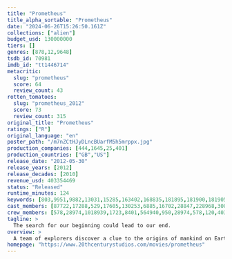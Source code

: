 ```yaml
---
title: "Prometheus"
title_alpha_sortable: "Prometheus"
date: "2024-06-26T15:26:50.161Z"
collections: ["alien"]
budget_usd: 130000000
tiers: []
genres: [878,12,9648]
tsdb_id: 70981
imdb_id: "tt1446714"
metacritic:
  slug: "prometheus"
  score: 64
  review_count: 43
rotten_tomatoes:
  slug: "prometheus_2012"
  score: 73
  review_count: 315
original_title: "Prometheus"
ratings: ["R"]
original_language: "en"
poster_path: "/m7nZCtHJyDLncBUarfM5h5mrppx.jpg"
production_companies: [444,1645,25,401]
production_countries: ["GB","US"]
release_date: "2012-05-30"
release_years: [2012]
release_decades: [2010]
revenue_usd: 403354469
status: "Released"
runtime_minutes: 124
keywords: [803,9951,9882,13031,15285,163402,168835,181895,181900,181905,181908,186790,233300,236312,300583]
cast_members: [87722,17288,529,17605,130253,6885,16702,28847,228968,30082,71083,1074615,1074616,1074617,1074618,946696,17178,58787,1251769,1648727,130081,11390]
crew_members: [578,28974,1018939,1723,8401,564940,950,28974,578,120,40374,915]
tagline: >
  The search for our beginning could lead to our end.
overview: >
  A team of explorers discover a clue to the origins of mankind on Earth, leading them on a journey to the darkest corners of the universe. There, they must fight a terrifying battle to save the future of the human race.
homepage: "https://www.20thcenturystudios.com/movies/prometheus"
---
```

